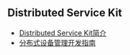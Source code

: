 ## Distributed Service Kit

- [Distributed Service Kit简介](../distributedservice/distributedservice-kit-intro.md)
- [分布式设备管理开发指南](../distributedservice/devicemanager-guidelines.md)